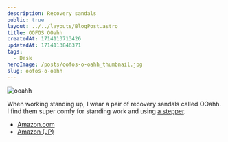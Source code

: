 ```yaml
---
description: Recovery sandals
public: true
layout: ../../layouts/BlogPost.astro
title: OOFOS OOahh
createdAt: 1714113713426
updatedAt: 1714113846371
tags:
  - Desk
heroImage: /posts/oofos-o-oahh_thumbnail.jpg
slug: oofos-o-oahh
---
```



![ooahh](/posts/oofos-o-oahh_ooahh.jpg)

When working standing up, I wear a pair of recovery sandals called OOahh.
I find them super comfy for standing work and using [a stepper](/posts/xiser).

- [Amazon.com](https://amzn.to/3WeulP2)
- [Amazon (JP)](https://amzn.to/4dixUKn)